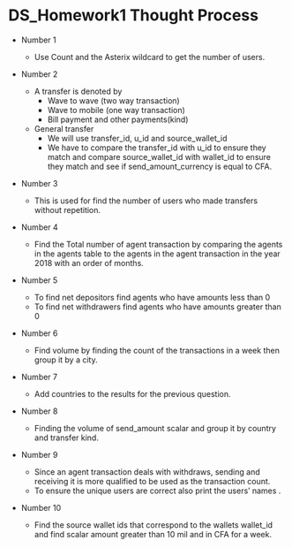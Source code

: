 # DS_Homework1 Thought Process
- Number 1
    - Use Count and the Asterix wildcard to get the number of users.
- Number 2
    - A transfer is denoted by
        - Wave to wave (two way transaction) 
        - Wave to mobile (one way transaction)
        - Bill payment and other payments(kind)
    - General transfer 
        - We will use transfer_id, u_id and source_wallet_id
        - We have to compare the transfer_id with u_id to ensure they match and compare source_wallet_id with wallet_id to ensure they match and see if send_amount_currency is equal to CFA. 

- Number 3
    - This is used for find the number of users who made transfers without repetition. 

- Number 4 
    - Find the Total number of agent transaction  by comparing the agents in the agents table to the agents in the agent transaction in the year 2018 with an order of months. 

- Number 5
    - To find net depositors find agents who have amounts less than 0
    - To find net withdrawers find agents who have amounts greater than 0


- Number 6
    -  Find volume by finding the count of the transactions in a week then group it by a city. 


- Number 7 
    - Add countries to the results for the previous question. 

- Number 8 
    - Finding the volume of send_amount scalar and group it by country and transfer kind. 


- Number 9 
    - Since an agent transaction deals with withdraws, sending and receiving it is more qualified to be used as the transaction count. 
    - To ensure the unique users are correct also print the users’ names .


- Number 10
    - Find the source wallet ids that correspond to the wallets wallet_id and find scalar amount greater than 10 mil and in CFA for a week. 

